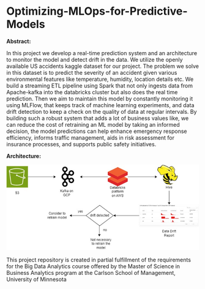 # Optimizing-MLOps-for-Predictive-Models

<b>Abstract:</b>

In this project we develop a real-time prediction system and an architecture to monitor the model and detect drift in the data. We utilize the openly available US accidents kaggle dataset for our project. The problem we solve in this dataset is to predict the severity of an accident given various environmental features like temperature, humidity, location details etc. We build a streaming ETL pipeline using Spark that not only ingests data from Apache-kafka into the databricks cluster but also does the real time prediction. Then we aim to maintain this model by constantly monitoring it using MLFlow, that keeps track of machine learning experiments, and data drift detection to keep a check on the quality of data at regular intervals. By building such a robust system that adds a lot of business values like, we can reduce the cost of retraining an ML model by taking an informed decision, the model predictions can help enhance emergency response efficiency, informs traffic management, aids in risk assessment for insurance processes, and supports public safety initiatives.

<b> Architecture: </b>

![alt text](https://github.com/avsk80/Optimizing-MLOps-for-Predictive-Models/blob/main/msba-project-arch.jpg)

This project repository is created in partial fulfillment of the requirements for the Big Data Analytics course offered by the Master of Science in Business Analytics program at the Carlson School of Management, University of Minnesota
